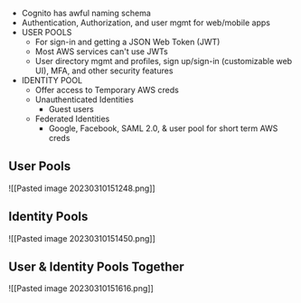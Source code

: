 
- Cognito has awful naming schema
- Authentication, Authorization, and user mgmt for web/mobile apps
- USER POOLS
	- For sign-in and getting a JSON Web Token (JWT)
	- Most AWS services can't use JWTs
	- User directory mgmt and profiles, sign up/sign-in (customizable web UI), MFA, and other security features
- IDENTITY POOL
	- Offer access to Temporary AWS creds
	- Unauthenticated Identities
		- Guest users
	- Federated Identities
		- Google, Facebook, SAML 2.0, & user pool for short term AWS creds

## User Pools

![[Pasted image 20230310151248.png]]

## Identity Pools

![[Pasted image 20230310151450.png]]

## User & Identity Pools Together

![[Pasted image 20230310151616.png]]

